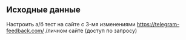 ## Исходные данные

Настроить а/б тест на сайте с 3-мя изменениями https://telegram-feedback.com/ /личном сайте (доступ по запросу)